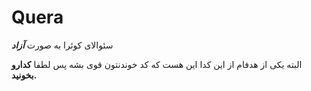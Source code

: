 # Quera
سئوالای کوئرا به صورت ***آزاد***





البته یکی از هدفام از این کدا این هست که کد خوندنتون قوی بشه پس لطفا **کدارو بخونید.**

